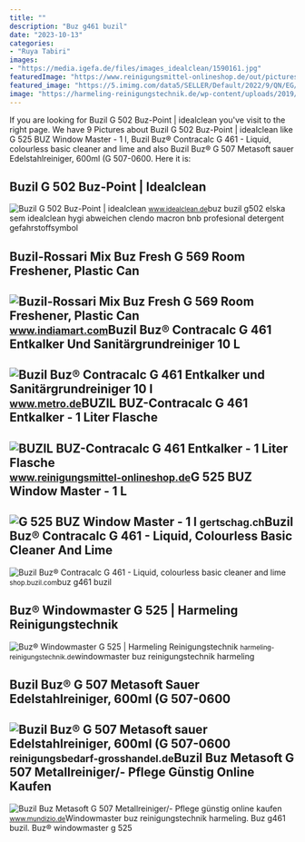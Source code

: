 ```yaml
---
title: ""
description: "Buz g461 buzil"
date: "2023-10-13"
categories:
- "Ruya Tabiri"
images:
- "https://media.igefa.de/files/images_idealclean/1590161.jpg"
featuredImage: "https://www.reinigungsmittel-onlineshop.de/out/pictures/master/product/1/800461_CONTRACALC_Entkalker_1.jpg"
featured_image: "https://5.imimg.com/data5/SELLER/Default/2022/9/QN/EG/EJ/2045391/buz-fresh-g-569-room-freshener-500x500.jpg"
image: "https://harmeling-reinigungstechnik.de/wp-content/uploads/2019/07/G525_buz-windowmaster_comp_3_600_6005d3e2c7e78610_600x600.jpg"
---
```


If you are looking for Buzil G 502 Buz-Point | idealclean you've visit to the right page. We have 9 Pictures about Buzil G 502 Buz-Point | idealclean like G 525 BUZ Window Master - 1 l, Buzil Buz® Contracalc G 461 - Liquid, colourless basic cleaner and lime and also Buzil Buz® G 507 Metasoft sauer Edelstahlreiniger, 600ml (G 507-0600. Here it is:

Buzil G 502 Buz-Point | Idealclean
----------------------------------

 ![Buzil G 502 Buz-Point | idealclean](https://media.igefa.de/files/images_idealclean/1590161.jpg) <small>www.idealclean.de</small>buz buzil g502 elska sem idealclean hygi abweichen clendo macron bnb profesional detergent gefahrstoffsymbol

Buzil-Rossari Mix Buz Fresh G 569 Room Freshener, Plastic Can
-------------------------------------------------------------

 ![Buzil-Rossari Mix Buz Fresh G 569 Room Freshener, Plastic Can](https://5.imimg.com/data5/SELLER/Default/2022/9/QN/EG/EJ/2045391/buz-fresh-g-569-room-freshener-500x500.jpg) <small>www.indiamart.com</small>Buzil Buz® Contracalc G 461 Entkalker Und Sanitärgrundreiniger 10 L
-------------------------------------------------------------------

 ![Buzil Buz® Contracalc G 461 Entkalker und Sanitärgrundreiniger 10 l](https://prod-metro-markets.imgix.net/item_image/72572194-0aa8-48bc-8bb0-7bf245331b11?auto=format,compress) <small>www.metro.de</small>BUZIL BUZ-Contracalc G 461 Entkalker - 1 Liter Flasche
------------------------------------------------------

 ![BUZIL BUZ-Contracalc G 461 Entkalker - 1 Liter Flasche](https://www.reinigungsmittel-onlineshop.de/out/pictures/master/product/1/800461_CONTRACALC_Entkalker_1.jpg) <small>www.reinigungsmittel-onlineshop.de</small>G 525 BUZ Window Master - 1 L
-----------------------------

 ![G 525 BUZ Window Master - 1 l](https://gertschag.ch/14753-large_default/g-525-buz-window-master-1-l.jpg) <small>gertschag.ch</small>Buzil Buz® Contracalc G 461 - Liquid, Colourless Basic Cleaner And Lime
-----------------------------------------------------------------------

 ![Buzil Buz® Contracalc G 461 - Liquid, colourless basic cleaner and lime](https://shop.buzil.com/media/image/82/f5/8b/G461_buz-contracalc_comp_3_600_60060175965e8609_600x600.jpg) <small>shop.buzil.com</small>buz g461 buzil

Buz® Windowmaster G 525 | Harmeling Reinigungstechnik
-----------------------------------------------------

 ![Buz® Windowmaster G 525 | Harmeling Reinigungstechnik](https://harmeling-reinigungstechnik.de/wp-content/uploads/2019/07/G525_buz-windowmaster_comp_3_600_6005d3e2c7e78610_600x600.jpg) <small>harmeling-reinigungstechnik.de</small>windowmaster buz reinigungstechnik harmeling

Buzil Buz® G 507 Metasoft Sauer Edelstahlreiniger, 600ml (G 507-0600
--------------------------------------------------------------------

 ![Buzil Buz® G 507 Metasoft sauer Edelstahlreiniger, 600ml (G 507-0600](https://reinigungsbedarf-grosshandel.de/media/image/c2/ce/69/G507-buz-metasoft_600ml_600x600@2x.jpg) <small>reinigungsbedarf-grosshandel.de</small>Buzil Buz Metasoft G 507 Metallreiniger/- Pflege Günstig Online Kaufen
----------------------------------------------------------------------

 ![Buzil Buz Metasoft G 507 Metallreiniger/- Pflege günstig online kaufen](https://www.mundizio.de/media/image/24/1d/77/buzil-g507-buz-metasoft-metallreiniger-metallpflege-600ml_600x600@2x.jpg) <small>www.mundizio.de</small>Windowmaster buz reinigungstechnik harmeling. Buz g461 buzil. Buz® windowmaster g 525
